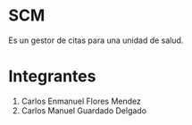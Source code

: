 # SCM
Es un gestor de citas para una unidad de salud.
# Integrantes
1. Carlos Enmanuel Flores Mendez
2. Carlos Manuel Guardado Delgado

